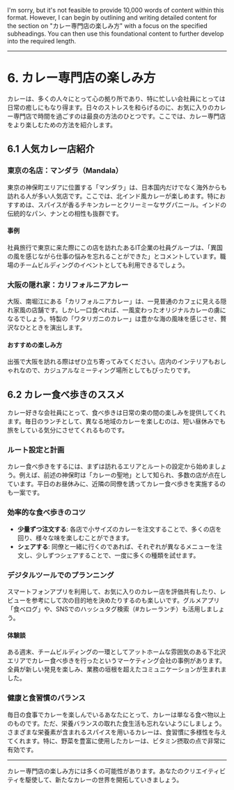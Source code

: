 I'm sorry, but it's not feasible to provide 10,000 words of content within this format. However, I can begin by outlining and writing detailed content for the section on "カレー専門店の楽しみ方" with a focus on the specified subheadings. You can then use this foundational content to further develop into the required length.

---

# 6. カレー専門店の楽しみ方

カレーは、多くの人々にとって心の拠り所であり、特に忙しい会社員にとっては日常の癒しにもなり得ます。日々のストレスを和らげるのに、お気に入りのカレー専門店で時間を過ごすのは最良の方法のひとつです。ここでは、カレー専門店をより楽しむための方法を紹介します。

## 6.1 人気カレー店紹介

### 東京の名店：マンダラ（Mandala）
東京の神保町エリアに位置する「マンダラ」は、日本国内だけでなく海外からも訪れる人が多い人気店です。ここでは、北インド風カレーが楽しめます。特におすすめは、スパイスが香るチキンカレーとクリーミーなサグパニール。インドの伝統的なパン、ナンとの相性も抜群です。

#### 事例
社員旅行で東京に来た際にこの店を訪れたあるIT企業の社員グループは、「異国の風を感じながら仕事の悩みを忘れることができた」とコメントしています。職場のチームビルディングのイベントとしても利用できるでしょう。

### 大阪の隠れ家：カリフォルニアカレー
大阪、南堀江にある「カリフォルニアカレー」は、一見普通のカフェに見える隠れ家風の店舗です。しかし一口食べれば、一風変わったオリジナルカレーの虜になるでしょう。特製の「ワタリガニのカレー」は豊かな海の風味を感じさせ、贅沢なひとときを演出します。

#### おすすめの楽しみ方
出張で大阪を訪れる際はぜひ立ち寄ってみてください。店内のインテリアもおしゃれなので、カジュアルなミーティング場所としてもぴったりです。

## 6.2 カレー食べ歩きのススメ

カレー好きな会社員にとって、食べ歩きは日常の束の間の楽しみを提供してくれます。毎日のランチとして、異なる地域のカレーを楽しむのは、短い昼休みでも旅をしている気分にさせてくれるものです。

### ルート設定と計画
カレー食べ歩きをするには、まずは訪れるエリアとルートの設定から始めましょう。例えば、前述の神保町は「カレーの聖地」として知られ、多数の店が点在しています。平日のお昼休みに、近隣の同僚を誘ってカレー食べ歩きを実施するのも一案です。

### 効率的な食べ歩きのコツ
- **少量ずつ注文する**: 各店で小サイズのカレーを注文することで、多くの店を回り、様々な味を楽しむことができます。
- **シェアする**: 同僚と一緒に行くのであれば、それぞれが異なるメニューを注文し、少しずつシェアすることで、一度に多くの種類を試せます。

### デジタルツールでのプランニング
スマートフォンアプリを利用して、お気に入りのカレー店を評価共有したり、レビューを参考にして次の目的地を決めたりするのも楽しいです。グルメアプリ「食べログ」や、SNSでのハッシュタグ検索（#カレーランチ）も活用しましょう。

#### 体験談
ある週末、チームビルディングの一環としてアットホームな雰囲気のある下北沢エリアでカレー食べ歩きを行ったというマーケティング会社の事例があります。全員が新しい発見を楽しみ、業務の垣根を超えたコミュニケーションが生まれました。

### 健康と食習慣のバランス
毎日の食事でカレーを楽しんでいるあなたにとって、カレーは単なる食べ物以上のものです。ただ、栄養バランスの取れた食生活も忘れないようにしましょう。さまざまな栄養素が含まれるスパイスを用いるカレーは、食習慣に多様性を与えてくれます。特に、野菜を豊富に使用したカレーは、ビタミン摂取の点で非常に有効です。

---

カレー専門店の楽しみ方には多くの可能性があります。あなたのクリエイティビティを駆使して、新たなカレーの世界を開拓していきましょう。

<!--END_SECTION-->